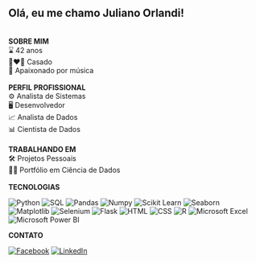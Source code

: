 ## Olá, eu me chamo Juliano Orlandi!
<br>
<strong>SOBRE MIM</strong><br>
⌛ 42 anos<br>
👩‍❤️‍👨 Casado<br>
🎸 Apaixonado por música<br>
<br>
<strong>PERFIL PROFISSIONAL</strong><br>
⚙️ Analista de Sistemas<br>
🖥 Desenvolvedor<br>
📈 Analista de Dados<br>
📊 Cientista de Dados<br>
<br>
<strong>TRABALHANDO EM</strong><br>
🛠️ Projetos Pessoais<br>
👨‍💻 Portfólio em Ciência de Dados<br>
<br>
<strong>TECNOLOGIAS</strong><br>

![Python](https://img.shields.io/badge/Python-3776AB?style=for-the-badge&logo=python&logoColor=white)
![SQL](https://img.shields.io/badge/SQL-4479A1?style=for-the-badge&logo=postgresql&logoColor=white)
![Pandas](https://img.shields.io/badge/Pandas-150458?style=for-the-badge&logo=pandas&logoColor=white)
![Numpy](https://img.shields.io/badge/Numpy-013243?style=for-the-badge&logo=numpy&logoColor=white)
![Scikit Learn](https://img.shields.io/badge/Scikit_Learn-F7931E?style=for-the-badge&logo=scikit-learn&logoColor=white)
![Seaborn](https://img.shields.io/badge/Seaborn-1F77B4?style=for-the-badge&logo=seaborn&logoColor=white)
![Matplotlib](https://img.shields.io/badge/Matplotlib-11557C?style=for-the-badge&logo=matplotlib&logoColor=white)
![Selenium](https://img.shields.io/badge/Selenium-43B02A?style=for-the-badge&logo=selenium&logoColor=white)
![Flask](https://img.shields.io/badge/Flask-000000?style=for-the-badge&logo=flask&logoColor=white)
![HTML](https://img.shields.io/badge/HTML-E34F26?style=for-the-badge&logo=html5&logoColor=white)
![CSS](https://img.shields.io/badge/CSS-1572B6?style=for-the-badge&logo=css3&logoColor=white)
![R](https://img.shields.io/badge/R-276DC3?style=for-the-badge&logo=r&logoColor=white)
![Microsoft Excel](https://img.shields.io/badge/Microsoft_Excel-217346?style=for-the-badge&logo=microsoft-excel&logoColor=white)
![Microsoft Power BI](https://img.shields.io/badge/Microsoft_Power_BI-F2C811?style=for-the-badge&logo=powerbi&logoColor=white)
<br>

<strong>CONTATO</strong><br>

[![Facebook](https://img.shields.io/badge/Facebook-1877F2?style=for-the-badge&logo=facebook&logoColor=white)](https://www.facebook.com/juliano.orlandi.7/)
[![LinkedIn](https://img.shields.io/badge/LinkedIn-0A66C2?style=for-the-badge&logo=linkedin&logoColor=white)](https://www.linkedin.com/in/juliano-orlandi/)




<!--
**JulianoOrlandi/JulianoOrlandi** is a ✨ _special_ ✨ repository because its `README.md` (this file) appears on your GitHub profile.

Here are some ideas to get you started:

- 🔭 I’m currently working on ...
- 🌱 I’m currently learning ...
- 👯 I’m looking to collaborate on ...
- 🤔 I’m looking for help with ...
- 💬 Ask me about ...
- 📫 How to reach me: ...
- 😄 Pronouns: ...
- ⚡ Fun fact: ...
-->
